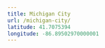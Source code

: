 ```yaml
---
title: Michigan City
url: /michigan-city/
latitude: 41.7075394
longitude: -86.89502970000001
---
```

